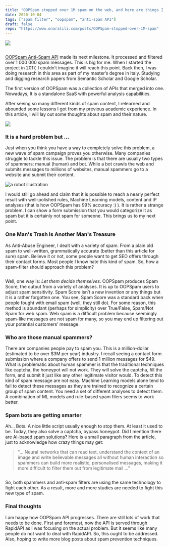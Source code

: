```yaml
---
title: "OOPSpam stopped over 1M spam on the web, and here are things I learned"
date: 2020-10-04
tags: ["spam filter", "oopspam", "anti-spam API"]
draft: false
repo: "https://www.onaralili.com/posts/OOPSpam-stopped-over-1M-spam"
---
```

<a href="https://oopspam.com/"> <img src="/images/oopspam-illustration.png" style="margin-bottom:1em;"/> </a>


[OOPSpam Anti-Spam API](https://www.oopspam.com) made its next milestone. It processed and filtered over 1 000 000 spam messages. This is big for me. When I started the project in 2017, I couldn’t imagine it will reach this point. Back then, I was doing research in this area as part of my master’s degree in Italy. Studying and digging research papers from Semantic Scholar and Google Scholar.

The first version of OOPSpam was a collection of APIs that merged into one. Nowadays, It is a standalone SaaS with powerful analysis capabilities.

After seeing so many different kinds of spam content, I relearned and abounded some lessons I got from my previous academic experience. In this article, I will lay out some thoughts about spam and their nature.

![](/images/spam-charter.jpg)

### It is a hard problem but …

Just when you think you have a way to completely solve this problem, a new wave of spam campaign proves you otherwise. Many companies struggle to tackle this issue. The problem is that there are usually two types of spammers: manual (human) and bot. While a bot crawls the web and submits messages to millions of websites, manual spammers go to a website and submit their content.

![a robot illustration](/images/robot-submit.png)

I would still go ahead and claim that it is possible to reach a nearly perfect result with well-polished rules, Machine Learning models, content and IP analyses (that is how OOPSpam has 99% accuracy :) ). It is rather a strange problem. I can show a form submission that you would categorize it as spam but it is certainly not spam for someone. This brings us to my next point.

### One Man's Trash Is Another Man's Treasure

As Anti-Abuse Engineer, I dealt with a variety of spam. From a plain old spam to well-written, grammatically accurate (better than this article for sure) spam. Believe it or not, some people want to get SEO offers through their contact forms. Most people I know hate this kind of spam. So, how a spam-filter should approach this problem?

<center><img src="https://media2.giphy.com/media/SWoFzPlyaYpFgU02Ig/giphy.gif?cid=ecf05e47nj5jnpai80aslw0obnowgj9vm8uq9j5paq195kit&rid=giphy.gif" alt=""/></center>
 
Well, one way is: *Let them decide themselves*. OOPSpam produces Spam Score, the output from a variety of analyses. It is up to OOPSpam users to adjust spam sensitivity. Spam Score isn’t a new invention or any things but it is a rather forgotten one. You see, Spam Score was a standard back when people fought with email spam (well, they still do). For some reason, this method is abundant (perhaps for simplicity) over True/False, Spam/Not Spam for web spam. Web spam is a difficult problem because seemingly spam-like messages are not spam for many, so you may end up filtering out your potential customers’ message.

### Who are those manual spammers?

There are companies people pay to spam you. This is a million-dollar (estimated to be over $3M per year) industry. I recall seeing a contact form submission where a company offers to send 1 million messages for $49. What is problematic about human spammer is that the traditional techniques like captcha, the honeypot will not work. They will solve the captcha, fill the form, and submit it just like any other legitimate visitor would. To detect this kind of spam message are not easy. Machine Learning models alone tend to fail to detect these messages as they are trained to recognize a certain group of spam content. You need a set of different analyses to detect them. A combination of ML models and rule-based spam filers seems to work better.

### Spam bots are getting smarter

Ah... Bots. A nice little script usually enough to stop them. At least it used to be. Today, they also solve a captcha, bypass honeypot. Did I mention there are [AI-based spam solutions](https://www.itpro.co.uk/security/34784/the-future-of-spam-is-scary)? Here is a small paragraph from the article, just to acknowledge how crazy things may get:

> "... Neural networks that can read text, understand the context of an image and write believable messages all without human interaction so spammers can build more realistic, personalised messages, making it more difficult to filter them out from legitimate mail ..."

<center><img src="https://media4.giphy.com/media/3o751WENiYYifHgVlS/giphy.gif?cid=ecf05e471afdrxs3ggprrvrlmfaws4j2re4vhtpvn7pwbeu7&rid=giphy.gif" alt=""/></center>


So, both spammers and anti-spam filters are using the same technology to fight each other. As a result, more and more studies are needed to fight this new type of spam.

### Final thoughts 

I am happy how OOPSpam API progresses. There are still lots of work that needs to be done. First and foremost, now the API is served through RapidAPI as I was focusing on the actual problem. But it seems like many people do not want to deal with RapidAPI. So, this ought to be addressed. Also, hoping to write more blog posts about spam prevention techniques.